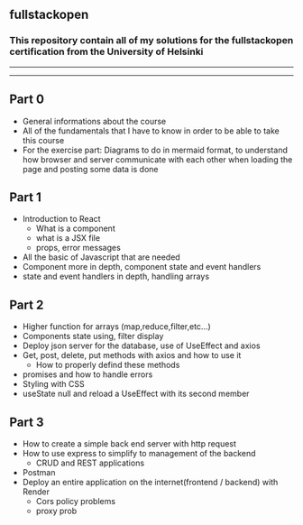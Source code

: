 ## fullstackopen

### This repository contain all of my solutions for the fullstackopen certification from the University of Helsinki

---
---

## Part 0

- General informations about the course
- All of the fundamentals that I have to know in order to be able to take this course
- For the exercise part: Diagrams to do in mermaid format, to understand how browser and server communicate with each other when loading the page and posting some data is done

## Part 1


- Introduction to React
  - What is a component
  - what is a JSX file
  - props, error messages
- All the basic of Javascript that are needed
- Component more in depth, component state and event handlers
- state and event handlers in depth, handling arrays

## Part 2

- Higher function for arrays (map,reduce,filter,etc...)
- Components state using, filter display 
- Deploy json server for the database, use of UseEffect and axios 
- Get, post, delete, put methods with axios and how to use it
  - How to properly defind these methods 
- promises and how to handle errors
- Styling with CSS
- useState null and reload a UseEffect with its second member  

## Part 3

- How to create a simple back end server with http request
- How to use express to simplify to management of the backend
  - CRUD and REST applications
- Postman
- Deploy an entire application on the internet(frontend / backend) with Render
  - Cors policy problems
  - proxy prob
  